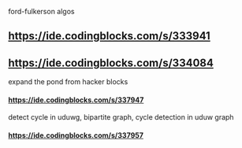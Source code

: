 
ford-fulkerson algos
## https://ide.codingblocks.com/s/333941
## https://ide.codingblocks.com/s/334084

expand the pond from hacker blocks
#### https://ide.codingblocks.com/s/337947
detect cycle in uduwg, bipartite graph, cycle detection in uduw graph
#### https://ide.codingblocks.com/s/337957
